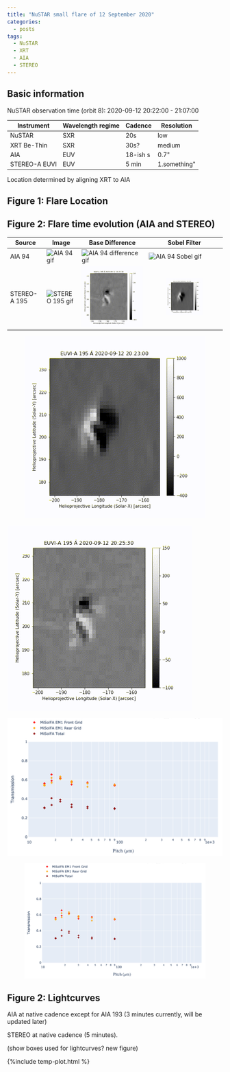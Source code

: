 ```yaml
---
title: "NuSTAR small flare of 12 September 2020"
categories:
  - posts
tags:
  - NuSTAR
  - XRT
  - AIA
  - STEREO
---
```


## Basic information

NuSTAR observation time (orbit 8): 2020-09-12 20:22:00 - 21:07:00


| Instrument | Wavelength regime | Cadence | Resolution |
| --- | --- | --- | --- |
| NuSTAR | SXR | 20s | low |
| XRT Be-Thin| SXR | 30s?| medium|
| AIA | EUV | 18-ish s | 0.7"|
| STEREO-A EUVI | EUV | 5 min | 1.something"|


Location determined by aligning XRT to AIA

## Figure 1: Flare Location

## Figure 2: Flare time evolution (AIA and STEREO)

|  Source | Image | Base Difference | Sobel Filter | 
| --- | --- | --- | --- |
| AIA 94 | ![AIA 94 gif](images/AIA_094_orbit8_3min.gif) | ![AIA 94 difference gif](images/AIA_094_orbit8_3min.gif)  | ![AIA 94 Sobel gif](images/AIA_094_orbit8_3min.gif)  |
| STEREO-A 195 | ![STEREO 195 gif](/mages/STEREO_orbit8_b1_nofilter_b2.gif) | ![STEREO 195 difference gif](/images/STEREO_orbit8_b2_diff_big.gif)  | <figure><img src="../images/STEREO_orbit8_b2_sobel.gif" alt="STEREO 195 Sobel gif"></figure> |

<figure>
<img src="../images/STEREO_orbit8_b2_sobel.gif" alt="STEREO 195 Sobel gif">
</figure>

![STEREO 195 difference gif](../images/STEREO_orbit8_b2_diff_big.gif) 

![test png](../images/misolfa_transm.png) 

<figure>
<img src="../images/misolfa_transm.png" alt="another test">
</figure>


## Figure 2: Lightcurves

AIA at native cadence except for AIA 193 (3 minutes currently, will be updated later)

STEREO at native cadence (5 minutes).

(show boxes used for lightcurves? new figure)

{%include temp-plot.html %} 
